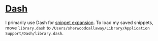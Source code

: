 # [Dash](https://kapeli.com/dash)

I primarily use Dash for [snippet expansion](https://kapeli.com/dash_guide#snippets). To load my saved snippets, move `library.dash` to `/Users/sherwoodcallaway/Library/Application Support/Dash/library.dash`.

